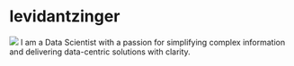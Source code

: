 # levidantzinger
<img src="{https://img.shields.io/badge/LinkedIn-0077B5?style=for-the-badge&logo=linkedin&logoColor=white}" />
I am a Data Scientist with a passion for simplifying complex information and delivering data-centric solutions with clarity.

